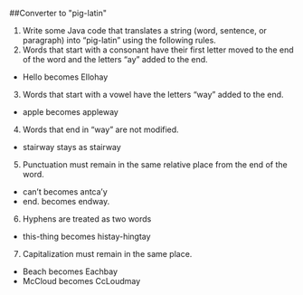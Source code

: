 ##Converter to "pig-latin"
1. Write some Java code that translates a string (word, sentence, or paragraph) into “pig-latin” using the following rules.
2. Words that start with a consonant have their first letter moved to the end of the word and the letters “ay” added to the end.
* Hello becomes Ellohay
3. Words that start with a vowel have the letters “way” added to the end.
* apple becomes appleway
4. Words that end in “way” are not modified.
* stairway stays as stairway
5. Punctuation must remain in the same relative place from the end of the word.
* can’t becomes antca’y
* end. becomes endway.
6. Hyphens are treated as two words
* this-thing becomes histay-hingtay
7. Capitalization must remain in the same place.
* Beach becomes Eachbay
* McCloud becomes CcLoudmay